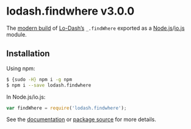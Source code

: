 # lodash.findwhere v3.0.0

The [modern build](https://github.com/lodash/lodash/wiki/Build-Differences) of [Lo-Dash’s](https://lodash.com/) `_.findWhere` exported as a [Node.js](http://nodejs.org/)/[io.js](https://iojs.org/) module.

## Installation

Using npm:

```bash
$ {sudo -H} npm i -g npm
$ npm i --save lodash.findwhere
```

In Node.js/io.js:

```js
var findWhere = require('lodash.findwhere');
```

See the [documentation](https://lodash.com/docs#findWhere) or [package source](https://github.com/lodash/lodash/blob/3.0.0-npm-packages/lodash.findwhere/index.js) for more details.
